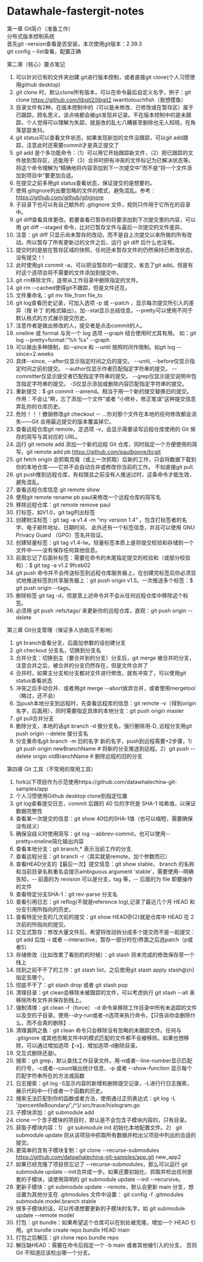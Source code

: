 # Datawhale-fastergit-notes
第一章 Git简介（准备工作）  
分布式版本控制系统   
首先git -version查看是否安装，本次使用git版本：2.39.3   
git config --list查看，配置正确   

第二章（核心）要点笔记
1. 可以针对已有的文件夹创建.git进行版本控制，或者直接git clone(个人习惯使用github desktop)   
2. git clone 时，默认clone所有版本，可以在命令最后自定义名字，例子：git clone https://github.com/libgit2/libgit2 iwanttotouchfish（我想摸鱼）    
3. 目录文件有2种，在版本控制中的（可以是未修改、已修改或在暂存区）属于已跟踪，顾名思义，该点啥都会被git发现并记录。不在版本控制中的是未跟踪，个人觉得可以理解为失踪，就是改的乱七八糟甚至删除也无人知晓，在角落瑟瑟发抖。
4. git status可以查看文件状态，如果发现新加的文件没跟踪，可以git add跟踪，注意此时还需要commit才是真正提交了
5.  git add 是个多功能命令：（1）可以用它开始跟踪新文件，（2）把已跟踪的文件放到暂存区，还能用于（3）合并时把有冲突的文件标记为已解决状态等。 将这个命令理解为“精确地将内容添加到下一次提交中”而不是“将一个文件添加到项目中”要更加合适。
6.  在提交之前多用git status查看状态，保证提交的是想要的。
7.  使用.gitignore列出要忽略的文件的模式，避免混乱。参考：https://github.com/github/gitignore    
8.  子目录下也可以有自己额外的 .gitignore 文件，规则只作用于它所在的目录中。
9.  git diff查看具体更改。若要查看已暂存的将要添加到下次提交里的内容，可以用 git diff --staged 命令，比对已暂存文件与最后一次提交的文件差异。
10.  注意：git diff 只显示尚未暂存的改动，而不是自上次提交以来所做的所有改动。所以暂存了所有更新过的文件之后，运行 git diff 后什么也没有。
11.  提交时的是放在暂存区域的快照，任何还未暂存文件的仍然保持已修改状态，没有提交！!
12.  此时使用git commit -a，可以把没暂存的一起提交，省去了git add。但是有时这个选项会将不需要的文件添加到提交中。
13.  git rm移除文件，连带从工作目录中删除指定的文件。
14.  git rm --cached使得git不跟踪，但是文件还在。
15.  文件重命名：git mv file_from file_to
16.  git log查看历史记录，可加入选项 -p 或 --patch ，显示每次提交所引入的差异（按 补丁 的格式输出）。加--stat显示总结信息。--pretty可以使用不同于默认格式的方式展示提交历史。
17.  注意作者是做出修改的人，提交者是点击commit的人。
18.  oneline 或 format 与另一个 log 选项 --graph 结合使用时尤其有用。 如：git log --pretty=format:"%h %s" --graph
19.   可以做出多种限制，如--since 和 --until 按照时间作限制。如git log --since=2.weeks
20.   具体--since, --after仅显示指定时间之后的提交。   --until, --before仅显示指定时间之前的提交。   --author仅显示作者匹配指定字符串的提交。    --committer仅显示提交者匹配指定字符串的提交。   --grep仅显示提交说明中包含指定字符串的提交。   -S仅显示添加或删除内容匹配指定字符串的提交。
21.   重新提交：$ git commit --amend。相当于用一个新的提交替换旧的提交。作用：不会让“啊，忘了添加一个文件”或者 “小修补，修正笔误”这种提交信息弄乱你的仓库历史。
22.   危险！！！撤销修改git checkout -- <file>...你对那个文件在本地的任何修改都会消失——Git 会用最近提交的版本覆盖掉它。
23.   查看远程仓库git remote，定选项 -v，会显示需要读写远程仓库使用的 Git 保存的简写与其对应的 URL。
24.   运行 git remote add 添加一个新的远程 Git 仓库，同时指定一个方便使用的简写。git remote add pb https://github.com/paulboone/ticgit
25.   git fetch origin 会抓取克隆（或上一次抓取）后新的工作，只会将数据下载到你的本地仓库——它并不会自动合并或修改你当前的工作。 不如直接git pull.
26.   git push推到远程仓库，有权限且之前没有人推送过时，这条命令才能生效，避免混乱。
27.   查看远程仓库信息 git remote show
28.   使用git remote rename pb paul来修改一个远程仓库的简写名
29.   移除远程仓库：git remote remove paul
30.   打标签，如V1.0，git tag列出标签
31.   创建附注标签：git tag -a v1.4 -m "my version 1.4" 。包含打标签者的名字、电子邮件地址、日期时间， 此外还有一个标签信息，并且可以使用 GNU Privacy Guard （GPG）签名并验证。
32.   创建轻量标签：git tag v1.4-lw。轻量标签本质上是将提交校验和存储到一个文件中——没有保存任何其他信息。
33.   前面忘记了后面补标签：需要在命令的末尾指定提交的校验和（或部分校验和）：$ git tag -a v1.2 9fceb02
34.   git push 命令并不会传送标签到远程仓库服务器上，在创建完标签后你必须显式地推送标签到共享服务器上：git push origin v1.5。一次推送多个标签：$ git push origin --tags。
35.   删除标签 git tag -d，但是意上述命令并不会从任何远程仓库中移除这个标签。
36.   必须用 git push :refs/tags/ 来更新你的远程仓库，直观：git push origin --delete

第三章 Git分支管理（保证多人协助互不影响）   
1. git branch查看分支，后面加参数的话创建分支
2. git checkout 分支名，切换到分支名    
3. 合并分支：切换到主（要合并到的分支）分支后，git merge 被合并的分支，注意合并之后，被合并的分支仍然存在，但是文件合并了   
4. 合并时，如果主分支和分支都对文件进行修改，就有冲突了，可以使用git status查看状态
5. 冲突之后手动合并、或者用git merge --abort放弃合并，或者使用mergetool（略过，还不会）    
6. 当push本地分支到远程时，先查看远程库的信息：git remote -v（得到origin名字，后面用），同时需要指定具体的本地分支：git push origin master
7. git pull合并分支
8. 删除分支，本地的话git branch -d 接分支名，强行删除用-D, 远程分支用git push origin --delete 接分支名
9. 分支重命名git branch -m 旧的名字 新的名字，push到远程需要+2步骤，1）git push origin newBranchName # 将新的分支推送到远程。2）git push --delete origin oldBranchName # 删除远程的旧的分支

第四章 Git 工具（不常用的常用工具）   
1. fork以下项目作为示范使用https://github.com/datawhalechina-git-samples/app
2. 个人习惯使用Github desktop clone到指定位置
3. git log查看提交日志，commit 后跟的 40 位的字符是 SHA-1 哈希值，以保证数据完整性
4. 查看某一次提交的信息：git show 40位的SHA-1值（也可以缩短，需要确保没有歧义）
5. 确保没歧义时使用简写：git log --abbrev-commit，也可以使用--pretty=oneline简化输出内容
6. 查看本地分支：git branch,* 表示当前工作的分支.
7. 查看远程分支：git branch -r（其实就是remote，加个参数而已）
8. 查看HEAD分支的【最后一次】提交信息：git show stable， branch 的名称和当前目录名称重名会提示ambiguous argument 'stable'，需要使用--明确告知，-- 前面的为 revision 可以是分支，tag 等，-- 后面的为 file 即要操作的文件
9. 查看特定分支SHA-1：git rev-parse 分支名
10. 查看引用日志：git reflog(不就是reference log),记录了最近几个月 HEAD 和分支引用所指向的历史。
11. 查看特定分支的几次前的提交：git show HEAD@{2}就是仓库中 HEAD 在 2 次前的所指向的提交。
12. 交互式暂存：修改大量文件后，希望将改动拆分成多个提交而不是一起提交：git add 后加 -i 或者 --interactive，暂存一部分时在i界面之后选patch（p或者5）
13. 存储修改（比如改累了看别的的时候）：git stash 将未完成的修改保存至一个栈上
14. 找到之前不干了的工作：git stash list，之后使用git stash apply stash@{n}指定去哪个。
15. 彻底不干了：git stash drop 或者 git stash pop
16. 清理目录：git clean会移除未被跟踪的文件，可以考虑执行 git stash --all 来移除所有文件并保存到栈上。
17. 强制清理：git clean -f（force） -d 命令来移除工作目录中所有未追踪的文件以及空的子目录。使用--dry-run或者-n选项来执行命令，【只告诉你会删除什么，而不会真的删除】.
18. 清理漏网之鱼：git clean 命令只会移除没有忽略的未跟踪文件。任何与 .gitignore 或其他忽略文件中的模式匹配的文件都不会被移除。如果也想移除，可以通过增加选项【-x】，增加选项-d删除目录。
19. 交互式删除还是i。
20. 搜索：git grep，默认查找工作目录文件。用-n或者--line-number显示匹配的行号，-c或者--count输出统计信息，-p 或者 --show-function  显示每个匹配字符串所在的方法或函数
21. 日志搜索：git log -S显示内容的新增和删除提交记录，-L进行行日志搜索，展示代码中一行或者一个函数的历史。
22. 搜索无法匹配到你的函数或者方法，使用通过正则表达式：git log -L '/percentileBoundary/',/^}/:src/trace/histogram.go
23. 子模块添加：git submodule add
24. clone 一个含子模块的项目时，默认是不会包含子模块内容的，只有目录。
25. 获取子模块内容：1） git submodule init 初始化本地配置文件。2） git submodule update 则从该项目中抓取所有数据并检出父项目中列出的合适的提交。
26. 更简单的含有子模块复制：git clone --recurse-submodules  https://github.com/datawhalechina-git-samples/app.git new_app2
27. 如果已经克隆了项目但忘记了 --recurse-submodules，那么可以运行 git submodule update --init合并成一步。如果还要初始化、抓取并检出任何嵌套的子模块，请使用简明的 git submodule update --init --recursive。
28. 更新子模块：git submodule update --remote，默认会更新 main 分支，想设置为其他分支在 .gitmodules 文件中设置： git config -f .gitmodules submodule.model.branch stable
29. 很多子模块的话，可以传递想要更新的子模块的名字。如 git submodule update --remote model
30. 打包：git bundle：如果希望这个仓库可以在别处被克隆，增加一个 HEAD 引用。git bundle create repo.bundle HEAD main
31. 打包之后解压：git clone repo.bundle repo
32. 解压缺HEAD：需要在命令后指定一个 -b main 或者其他被引入的分支， 否则 Git 不知道应该检出哪一个分支。





